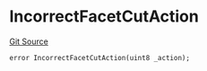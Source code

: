 # IncorrectFacetCutAction
[Git Source](https://github.com/thrackle-io/tron/blob/418593f8a1f14afa022635321794b26239d6f80e/src/client/token/handler/diamond/HandlerDiamondLib.sol)


```solidity
error IncorrectFacetCutAction(uint8 _action);
```

